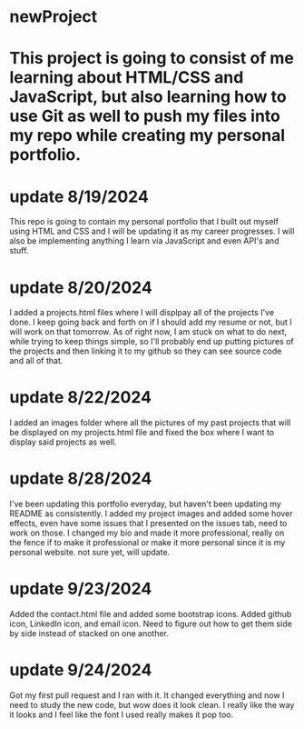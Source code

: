 # newProject

# This project is going to consist of me learning about HTML/CSS and JavaScript, but also learning how to use Git as well to push my files into my repo while creating my personal portfolio.

# update 8/19/2024
This repo is going to contain my personal portfolio that I built out myself using HTML and CSS and I will be updating it as my career progresses. I will also be implementing anything I learn via JavaScript and even API's and stuff.

# update 8/20/2024
I added a projects.html files where I will displpay all of the projects I've done. I keep going back and forth on if I should add my resume or not, but I will work on that tomorrow. As of right now, I am stuck on what to do next, while trying to keep things simple, so I'll probably end up putting pictures of the projects and then linking it to my github so they can see source code and all of that.

# update 8/22/2024
I added an images folder where all the pictures of my past projects that will be displayed on my projects.html file and fixed the box where I want to display said projects as well.

# update 8/28/2024 
I've been updating this portfolio everyday, but haven't been updating my README as consistently. I added my project images and added some hover effects, even have some issues that I presented on the issues tab, need to work on those. I changed my bio and made it more professional, really on the fence if to make it professional or make it more personal since it is my personal website. not sure yet, will update.

# update 9/23/2024 
Added the contact.html file and added some bootstrap icons. Added github icon, LinkedIn icon, and email icon. Need to figure out how to get them side by side instead of stacked on one another. 

# update 9/24/2024 
Got my first pull request and I ran with it. It changed everything and now I need to study the new code, but wow does it look clean. I really like the way it looks and I feel like the font I used really makes it pop too. 

